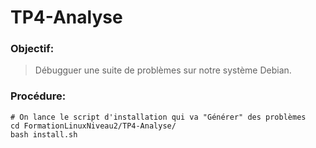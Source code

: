 # TP4-Analyse

### Objectif:

> Débugguer une suite de problèmes sur notre système Debian.

### Procédure:

```
# On lance le script d'installation qui va "Générer" des problèmes
cd FormationLinuxNiveau2/TP4-Analyse/
bash install.sh




```
